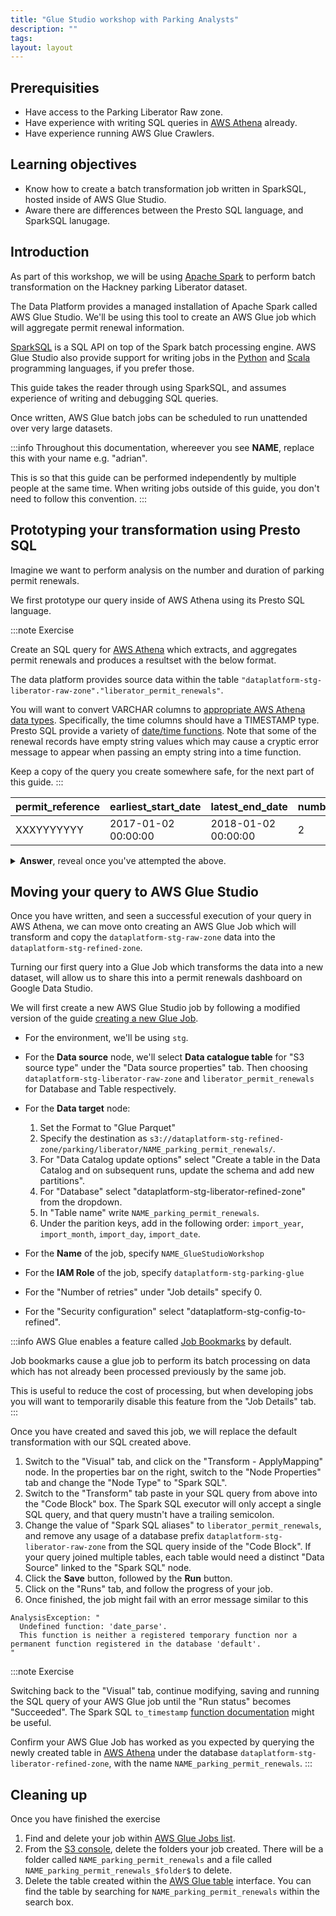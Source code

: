 ```yaml
---
title: "Glue Studio workshop with Parking Analysts"
description: ""
tags:
layout: layout
---
```


## Prerequisities

* Have access to the Parking Liberator Raw zone.
* Have experience with writing SQL queries in [AWS Athena][aws_athena] already.
* Have experience running AWS Glue Crawlers.

## Learning objectives

* Know how to create a batch transformation job written in SparkSQL, hosted inside of AWS Glue Studio.
* Aware there are differences between the Presto SQL language, and SparkSQL lanugage.

## Introduction

As part of this workshop, we will be using [Apache Spark][apache_spark] to perform batch
transformation on the Hackney parking Liberator dataset.

The Data Platform provides a managed installation of Apache Spark called AWS Glue Studio.
We'll be using this tool to create an AWS Glue job which will aggregate permit renewal
information.

[SparkSQL][spark_sql] is a SQL API on top of the Spark batch processing engine.
AWS Glue Studio also provide support for writing jobs in the [Python][python]
and [Scala][scala] programming languages, if you prefer those.

This guide takes the reader through using SparkSQL, and assumes experience of writing
and debugging SQL queries.

Once written, AWS Glue batch jobs can be scheduled to run unattended over very large
datasets.

:::info
Throughout this documentation, whereever you see __NAME__, replace this with your name
e.g. "adrian".

This is so that this guide can be performed independently by multiple people at the same time.
When writing jobs outside of this guide, you don't need to follow this convention.
:::

## Prototyping your transformation using Presto SQL

Imagine we want to perform analysis on the number and duration of parking permit renewals.

We first prototype our query inside of AWS Athena using its Presto SQL language.

:::note Exercise

Create an SQL query for [AWS Athena][aws_athena_console] which extracts, and aggregates permit renewals and produces
a resultset with the below format.

The data platform provides source data within the table
  `"dataplatform-stg-liberator-raw-zone"."liberator_permit_renewals"`.

You will want to convert VARCHAR columns to [appropriate AWS Athena data types][athena_data_types].
Specifically, the time columns should have a TIMESTAMP type.
Presto SQL provide a variety of [date/time functions][presto_sql_datetime_functions].
Note that some of the renewal records have empty string values which may cause a cryptic error
message to appear when passing an empty string into a time function.

Keep a copy of the query you create somewhere safe, for the next part of this guide.
:::

<table>
  <thead>
    <tr>
      <th>permit_reference</th>
      <th>earliest_start_date</th>
      <th>latest_end_date</th>
      <th>number_of_renewals</th>
      <th>import_year</th>
      <th>import_month</th>
      <th>import_day</th>
      <th>import_date</th>
    </tr>
  </thead>
  <tbody>
    <tr>
      <td>XXXYYYYYYY</td>
      <td>2017-01-02 00:00:00</td>
      <td>2018-01-02 00:00:00</td>
      <td>2</td>
      <td>2021</td>
      <td>04</td>
      <td>15</td>
    </tr>
  </tbody>
</table>

<details>
  <summary><b>Answer</b>, reveal once you've attempted the above.</summary>

```sql
SELECT
      permit_reference,
      MAX(DATE_PARSE(NULLIF(renewal_end_date, ''), '%Y-%m-%d %H:%i:%S')) AS last_end_date,
      MIN(DATE_PARSE(NULLIF(renewal_start_date, ''), '%Y-%m-%d %H:%i:%S')) AS earliest_start_date,
      COUNT(*) AS number_of_renewals,
      import_year, import_month, import_day, import_date
FROM "dataplatform-stg-liberator-raw-zone"."liberator_permit_renewals"
GROUP BY permit_reference, import_year, import_month, import_day, import_date
```
</details>


## Moving your query to AWS Glue Studio

Once you have written, and seen a successful execution of your query in AWS Athena, we can move onto
creating an AWS Glue Job which will transform and copy the `dataplatform-stg-raw-zone` data
into the `dataplatform-stg-refined-zone`.

Turning our first query into a Glue Job which transforms the data into a new dataset, will allow us
to share this into a permit renewals dashboard on Google Data Studio.

We will first create a new AWS Glue Studio job by following a modified version of the guide
[creating a new Glue Job][creating_a_new_glue_job].
* For the environment, we'll be using `stg`.
* For the __Data source__ node, we'll select __Data catalogue table__ for "S3 source type"
  under the "Data source properties" tab.
  Then choosing `dataplatform-stg-liberator-raw-zone` and `liberator_permit_renewals`
  for Database and Table respectively.
* For the __Data target__ node:
  1. Set the Format to "Glue Parquet"
  1. Specify the destination as `s3://dataplatform-stg-refined-zone/parking/liberator/NAME_parking_permit_renewals/`.
  1. For "Data Catalog update options" select "Create a table in the Data Catalog and on subsequent runs, update the schema and add new partitions".
  1. For "Database" select "dataplatform-stg-liberator-refined-zone" from the dropdown.
  1. In "Table name" write `NAME_parking_permit_renewals`.
  1. Under the parition keys, add in the following order: `import_year`, `import_month`, `import_day`, `import_date`.

* For the __Name__ of the job, specify `NAME_GlueStudioWorkshop`
* For the __IAM Role__ of the job, specify `dataplatform-stg-parking-glue`
* For the "Number of retries" under "Job details" specify 0.
* For the "Security configuration" select "dataplatform-stg-config-to-refined".

:::info
AWS Glue enables a feature called [Job Bookmarks][aws_glue_job_bookmarks] by default.

Job bookmarks cause a glue job to perform its batch processing on data which has not
already been processed previously by the same job.

This is useful to reduce the cost of processing, but when developing jobs you will
want to temporarily disable this feature from the "Job Details" tab.
:::

Once you have created and saved this job, we will replace the default transformation with
our SQL created above.

1. Switch to the "Visual" tab, and click on the "Transform - ApplyMapping" node.
   In the properties bar on the right, switch to the "Node Properties" tab and change the "Node Type"
   to "Spark SQL".
1. Switch to the "Transform" tab paste in your SQL query from above into the "Code Block" box.
   The Spark SQL executor will only accept a single SQL query, and that query mustn't have
   a trailing semicolon.
1. Change the value of "Spark SQL aliases" to `liberator_permit_renewals`, and remove any usage of a
   database prefix `dataplatform-stg-liberator-raw-zone` from the SQL query inside of the "Code Block".
   If your query joined multiple tables, each table would need a distinct "Data Source" linked
   to the "Spark SQL" node.
1. Click the __Save__ button, followed by the __Run__ button.
1. Click on the "Runs" tab, and follow the progress of your job.
1. Once finished, the job might fail with an error message similar to this
```shell
AnalysisException: "
  Undefined function: 'date_parse'.
  This function is neither a registered temporary function nor a permanent function registered in the database 'default'.
"
```

:::note Exercise

Switching back to the "Visual" tab, continue modifying, saving and running the SQL query
of your AWS Glue job until the "Run status" becomes "Succeeded".
The Spark SQL `to_timestamp` [function documentation][spark_sql_to_timestamp] might be useful.

Confirm your AWS Glue Job has worked as you expected by querying the newly created table
in [AWS Athena][aws_athena_console] under the database `dataplatform-stg-liberator-refined-zone`, with the
name `NAME_parking_permit_renewals`.
:::

## Cleaning up

Once you have finished the exercise
1. Find and delete your job within [AWS Glue Jobs list][aws_glue_jobs_console].
1. From the [S3 console][aws_s3_conosole_refined_zone], delete the folders your job created.
   There will be a folder called `NAME_parking_permit_renewals` and a file called `NAME_parking_permit_renewals_$folder$`
   to delete.
1. Delete the table created within the [AWS Glue table][aws_glue_table] interface.
   You can find the table by searching for `NAME_parking_permit_renewals` within the search box.

[apache_spark]: https://spark.apache.org/
[spark_sql]: https://spark.apache.org/docs/latest/api/sql/index.html
[spark_sql_to_timestamp]: https://spark.apache.org/docs/latest/api/sql/index.html#to_timestamp
[python]: https://www.python.org/
[scala]: https://www.scala-lang.org/
[aws_athena]: ../playbook/querying-data/querying-data-using-sql.md
[athena_data_types]: https://docs.aws.amazon.com/athena/latest/ug/data-types.html
[presto_sql_datetime_functions]: https://prestodb.io/docs/0.217/functions/datetime.html
[creating_a_new_glue_job]: ../playbook/transforming-data/using-glue-studio.md#creating-a-new-glue-job
[aws_athena_console]: https://eu-west-2.console.aws.amazon.com/athena/home?region=eu-west-2#query
[aws_glue_job_bookmarks]: https://docs.aws.amazon.com/glue/latest/dg/monitor-continuations.html
[aws_glue_jobs_console]: https://eu-west-2.console.aws.amazon.com/glue/home?region=eu-west-2#etl:tab=jobs
[aws_s3_conosole_refined_zone]:https://s3.console.aws.amazon.com/s3/buckets/dataplatform-stg-refined-zone?region=eu-west-2&prefix=parking/liberator/&showversions=false
[aws_glue_table]: https://eu-west-2.console.aws.amazon.com/glue/home?region=eu-west-2#catalog:tab=tables
